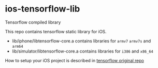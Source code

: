 # ios-tensorflow-lib
Tensorflow compiled library

This repo contains tensorflow static library for iOS.

 - lib/iphone/libtensorflow-core.a contains libraries for `armv7` `armv7s` and `arm64`
 - lib/simulator/libtensorflow-core.a contains libraries for `i386` and `x86_64`

How to setup your iOS project is described in [tensorflow original repo](https://github.com/tensorflow/tensorflow/tree/master/tensorflow/contrib/ios_examples/)
